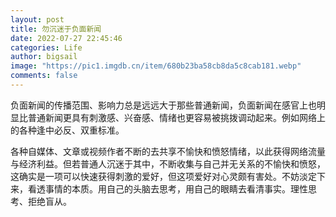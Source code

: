 ```yaml
---
layout: post
title: 勿沉迷于负面新闻
date: 2022-07-27 22:45:46
categories: Life
author: bigsail
image: "https://pic1.imgdb.cn/item/680b23ba58cb8da5c8cab181.webp"
comments: false
---
```


负面新闻的传播范围、影响力总是远远大于那些普通新闻，负面新闻在感官上也明显比普通新闻更具有刺激感、兴奋感、情绪也更容易被挑拨调动起来。例如网络上的各种逢中必反、双重标准。

各种自媒体、文章或视频作者不断的去共享不愉快和愤怒情绪，以此获得网络流量与经济利益。但若普通人沉迷于其中，不断收集与自己并无关系的不愉快和愤怒，这确实是一项可以快速获得刺激的爱好，但这项爱好对心灵颇有害处。不妨淡定下来，看透事情的本质。用自己的头脑去思考，用自己的眼睛去看清事实。理性思考、拒绝盲从。